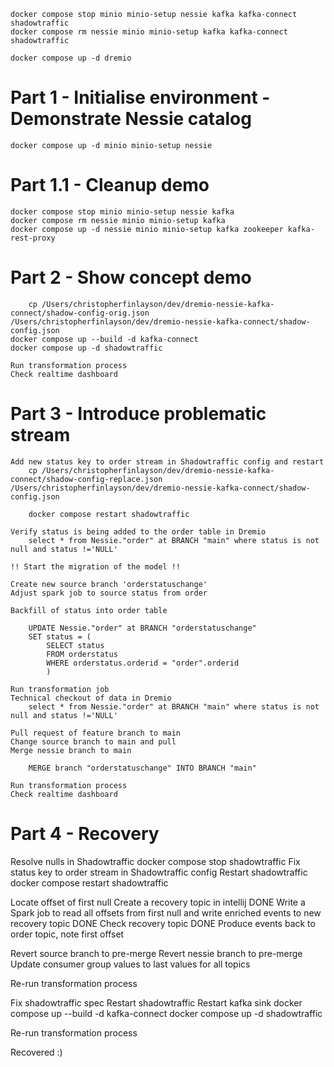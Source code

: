     docker compose stop minio minio-setup nessie kafka kafka-connect shadowtraffic
    docker compose rm nessie minio minio-setup kafka kafka-connect shadowtraffic
   
    docker compose up -d dremio

# Part 1 - Initialise environment - Demonstrate Nessie catalog
    docker compose up -d minio minio-setup nessie

# Part 1.1 - Cleanup demo
    docker compose stop minio minio-setup nessie kafka
    docker compose rm nessie minio minio-setup kafka
    docker compose up -d nessie minio minio-setup kafka zookeeper kafka-rest-proxy

# Part 2 - Show concept demo
        cp /Users/christopherfinlayson/dev/dremio-nessie-kafka-connect/shadow-config-orig.json /Users/christopherfinlayson/dev/dremio-nessie-kafka-connect/shadow-config.json
    docker compose up --build -d kafka-connect
    docker compose up -d shadowtraffic

    Run transformation process
    Check realtime dashboard

# Part 3 - Introduce problematic stream

    Add new status key to order stream in Shadowtraffic config and restart
        cp /Users/christopherfinlayson/dev/dremio-nessie-kafka-connect/shadow-config-replace.json /Users/christopherfinlayson/dev/dremio-nessie-kafka-connect/shadow-config.json
    
        docker compose restart shadowtraffic

    Verify status is being added to the order table in Dremio
        select * from Nessie."order" at BRANCH "main" where status is not null and status !='NULL'

    !! Start the migration of the model !!
    
    Create new source branch 'orderstatuschange'
    Adjust spark job to source status from order
    
    Backfill of status into order table
        
        UPDATE Nessie."order" at BRANCH "orderstatuschange" 
        SET status = (
            SELECT status 
            FROM orderstatus 
            WHERE orderstatus.orderid = "order".orderid
            )

    Run transformation job
    Technical checkout of data in Dremio
        select * from Nessie."order" at BRANCH "main" where status is not null and status !='NULL'
    
    Pull request of feature branch to main
    Change source branch to main and pull
    Merge nessie branch to main
    
        MERGE branch "orderstatuschange" INTO BRANCH "main"
    
    Run transformation process
    Check realtime dashboard

# Part 4 - Recovery


Resolve nulls in Shadowtraffic
    docker compose stop shadowtraffic
    Fix status key to order stream in Shadowtraffic config
    Restart shadowtraffic
        docker compose restart shadowtraffic

Locate offset of first null
Create a recovery topic in intellij
DONE Write a Spark job to read all offsets from first null and write enriched events to new recovery topic
DONE Check recovery topic
DONE Produce events back to order topic, note first offset

Revert source branch to pre-merge
Revert nessie branch to pre-merge
Update consumer group values to last values for all topics

Re-run transformation process

Fix shadowtraffic spec
Restart shadowtraffic
Restart kafka sink
    docker compose up --build -d kafka-connect
    docker compose up -d shadowtraffic

Re-run transformation process

Recovered :) 